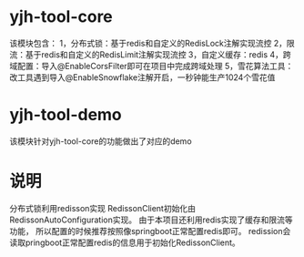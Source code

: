 # yjh-tool-core
该模块包含：
1，分布式锁：基于redis和自定义的RedisLock注解实现流控
2，限流：基于redis和自定义的RedisLimit注解实现流控
3，自定义缓存：redis
4，跨域配置：导入@EnableCorsFilter即可在项目中完成跨域处理
5，雪花算法工具：改工具遇到导入@EnableSnowflake注解开启，一秒钟能生产1024个雪花值

# yjh-tool-demo
该模块针对yjh-tool-core的功能做出了对应的demo

# 说明
分布式锁利用redisson实现
RedissonClient初始化由RedissonAutoConfiguration实现。
由于本项目还利用redis实现了缓存和限流等功能，
所以配置的时候推荐按照像springboot正常配置redis即可。
redission会读取pringboot正常配置redis的信息用于初始化RedissonClient。